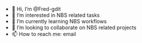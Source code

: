 - 👋 Hi, I’m @Fred-gdit
- 👀 I’m interested in NBS related tasks
- 🌱 I’m currently learning NBS workflows
- 💞️ I’m looking to collaborate on NBS related projects
- 📫 How to reach me: email 

<!---
Fred-gdit/Fred-gdit is a ✨ special ✨ repository because its `README.md` (this file) appears on your GitHub profile.
You can click the Preview link to take a look at your changes.
--->
